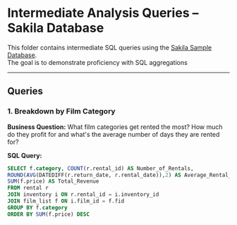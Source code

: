 # Intermediate Analysis Queries – Sakila Database

This folder contains intermediate SQL queries using the [Sakila Sample Database](https://dev.mysql.com/doc/index-other.html).  
The goal is to demonstrate proficiency with SQL aggregations

---

## Queries

### 1. Breakdown by Film Category
**Business Question:** What film categories get rented the most? How much do they profit for and what's the average number of days they are rented for?  

**SQL Query:**
```sql
SELECT f.category, COUNT(r.rental_id) AS Number_of_Rentals,
ROUND(AVG(DATEDIFF(r.return_date, r.rental_date)),2) AS Average_Rental_Length,
SUM(f.price) AS Total_Revenue
FROM rental r
JOIN inventory i ON r.rental_id = i.inventory_id
JOIN film_list f ON i.film_id = f.fid
GROUP BY f.category
ORDER BY SUM(f.price) DESC
```



